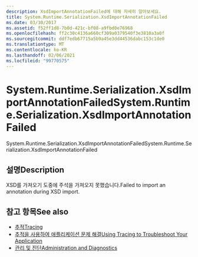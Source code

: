 ```yaml
---
description: XsdImportAnnotationFailed에 대해 자세히 알아보세요.
title: System.Runtime.Serialization.XsdImportAnnotationFailed
ms.date: 03/30/2017
ms.assetid: f52ff1d8-7b0d-421c-bf08-a9fbd0e76968
ms.openlocfilehash: ff2c30c4136a660cf309a0379540f3e3810a3a0f
ms.sourcegitcommit: ddf7edb67715a5b9a45e3dd44536dabc153c1de0
ms.translationtype: MT
ms.contentlocale: ko-KR
ms.lasthandoff: 02/06/2021
ms.locfileid: "99770575"
---
```

# <a name="systemruntimeserializationxsdimportannotationfailed"></a><span data-ttu-id="55c09-103">System.Runtime.Serialization.XsdImportAnnotationFailed</span><span class="sxs-lookup"><span data-stu-id="55c09-103">System.Runtime.Serialization.XsdImportAnnotationFailed</span></span>

<span data-ttu-id="55c09-104">System.Runtime.Serialization.XsdImportAnnotationFailed</span><span class="sxs-lookup"><span data-stu-id="55c09-104">System.Runtime.Serialization.XsdImportAnnotationFailed</span></span>  
  
## <a name="description"></a><span data-ttu-id="55c09-105">설명</span><span class="sxs-lookup"><span data-stu-id="55c09-105">Description</span></span>  

 <span data-ttu-id="55c09-106">XSD를 가져오기 도중에 주석을 가져오지 못했습니다.</span><span class="sxs-lookup"><span data-stu-id="55c09-106">Failed to import an annotation during XSD import.</span></span>  
  
## <a name="see-also"></a><span data-ttu-id="55c09-107">참고 항목</span><span class="sxs-lookup"><span data-stu-id="55c09-107">See also</span></span>

- [<span data-ttu-id="55c09-108">추적</span><span class="sxs-lookup"><span data-stu-id="55c09-108">Tracing</span></span>](index.md)
- [<span data-ttu-id="55c09-109">추적을 사용하여 애플리케이션 문제 해결</span><span class="sxs-lookup"><span data-stu-id="55c09-109">Using Tracing to Troubleshoot Your Application</span></span>](using-tracing-to-troubleshoot-your-application.md)
- [<span data-ttu-id="55c09-110">관리 및 진단</span><span class="sxs-lookup"><span data-stu-id="55c09-110">Administration and Diagnostics</span></span>](../index.md)
